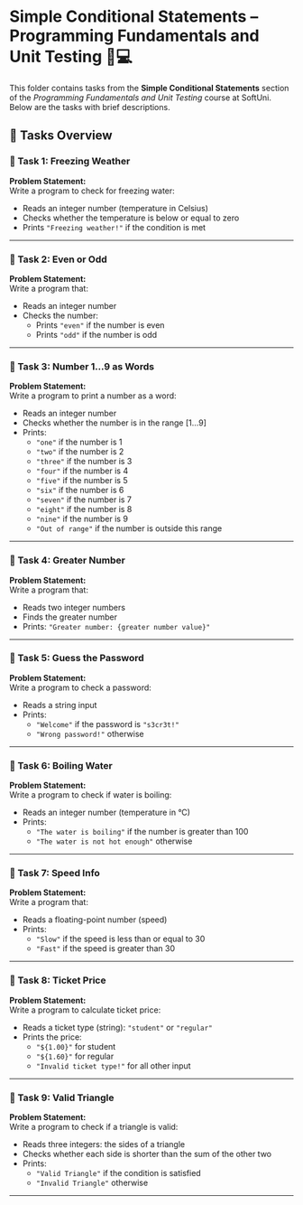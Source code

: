 # Simple Conditional Statements – Programming Fundamentals and Unit Testing 🧑💻

This folder contains tasks from the **Simple Conditional Statements** section of the _Programming Fundamentals and Unit Testing_ course at SoftUni. Below are the tasks with brief descriptions.

## 🔧 Tasks Overview

### 📝 Task 1: Freezing Weather
**Problem Statement:**  
Write a program to check for freezing water:

- Reads an integer number (temperature in Celsius)  
- Checks whether the temperature is below or equal to zero  
- Prints `"Freezing weather!"` if the condition is met

---

### 📝 Task 2: Even or Odd
**Problem Statement:**  
Write a program that:

- Reads an integer number  
- Checks the number:
  - Prints `"even"` if the number is even  
  - Prints `"odd"` if the number is odd

---

### 📝 Task 3: Number 1…9 as Words
**Problem Statement:**  
Write a program to print a number as a word:

- Reads an integer number  
- Checks whether the number is in the range [1…9]  
- Prints:
  - `"one"` if the number is 1  
  - `"two"` if the number is 2  
  - `"three"` if the number is 3  
  - `"four"` if the number is 4  
  - `"five"` if the number is 5  
  - `"six"` if the number is 6  
  - `"seven"` if the number is 7  
  - `"eight"` if the number is 8  
  - `"nine"` if the number is 9  
  - `"Out of range"` if the number is outside this range

---

### 📝 Task 4: Greater Number
**Problem Statement:**  
Write a program that:

- Reads two integer numbers  
- Finds the greater number  
- Prints: `"Greater number: {greater number value}"`

---

### 📝 Task 5: Guess the Password
**Problem Statement:**  
Write a program to check a password:

- Reads a string input  
- Prints:
  - `"Welcome"` if the password is `"s3cr3t!"`  
  - `"Wrong password!"` otherwise

---

### 📝 Task 6: Boiling Water
**Problem Statement:**  
Write a program to check if water is boiling:

- Reads an integer number (temperature in °C)  
- Prints:
  - `"The water is boiling"` if the number is greater than 100  
  - `"The water is not hot enough"` otherwise

---

### 📝 Task 7: Speed Info
**Problem Statement:**  
Write a program that:

- Reads a floating-point number (speed)  
- Prints:
  - `"Slow"` if the speed is less than or equal to 30  
  - `"Fast"` if the speed is greater than 30

---

### 📝 Task 8: Ticket Price
**Problem Statement:**  
Write a program to calculate ticket price:

- Reads a ticket type (string): `"student"` or `"regular"`  
- Prints the price:
  - `"${1.00}"` for student  
  - `"${1.60}"` for regular  
  - `"Invalid ticket type!"` for all other input

---

### 📝 Task 9: Valid Triangle
**Problem Statement:**  
Write a program to check if a triangle is valid:

- Reads three integers: the sides of a triangle  
- Checks whether each side is shorter than the sum of the other two  
- Prints:
  - `"Valid Triangle"` if the condition is satisfied  
  - `"Invalid Triangle"` otherwise

---
